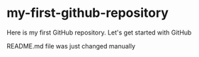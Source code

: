 # my-first-github-repository
Here is my first GitHub repository. Let's get started with GitHub


README.md file was just changed manually
